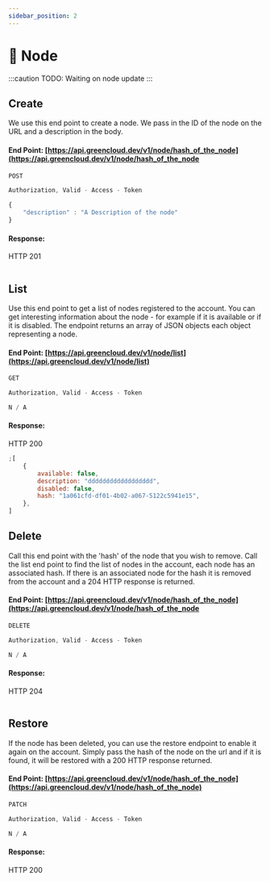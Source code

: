```yaml
---
sidebar_position: 2
---
```


# 📡 Node

:::caution
TODO: Waiting on node update
:::

## Create

We use this end point to create a node. We pass in the ID of the node on the URL and a description in the body.

#### End Point: [https://api.greencloud.dev/v1/node/hash_of_the_node](https://api.greencloud.dev/v1/node/hash_of_the_node

```js title="HTTP VERB"
POST
```

```js title="Content Header"
Authorization, Valid - Access - Token
```

```js title="Body"
{
    "description" : "A Description of the node"
}
```

#### Response:

HTTP 201

```js title="API Response"

```

## List

Use this end point to get a list of nodes registered to the account. You can get interesting information about the node - for example if it is available or if it is disabled. The endpoint returns an array of JSON objects each object representing a node.

#### End Point: [https://api.greencloud.dev/v1/node/list](https://api.greencloud.dev/v1/node/list)

```js title="HTTP VERB"
GET
```

```js title="Content Header"
Authorization, Valid - Access - Token
```

```js title="Body"
N / A
```

#### Response:

HTTP 200

```js title="API Response"
;[
    {
        available: false,
        description: "dddddddddddddddddd",
        disabled: false,
        hash: "1a061cfd-df01-4b02-a067-5122c5941e15",
    },
]
```

## Delete

Call this end point with the 'hash' of the node that you wish to remove. Call the list end point to find the list of nodes in the account, each node has an associated hash. If there is an associated node for the hash it is removed from the account and a 204 HTTP response is returned.

#### End Point: [https://api.greencloud.dev/v1/node/hash_of_the_node](https://api.greencloud.dev/v1/node/hash_of_the_node

```js title="HTTP VERB"
DELETE
```

```js title="Content Header"
Authorization, Valid - Access - Token
```

```js title="Body"
N / A
```

#### Response:

HTTP 204

```js title="API Response"

```

## Restore

If the node has been deleted, you can use the restore endpoint to enable it again on the account. Simply pass the hash of the node on the url and if it is found, it will be restored with a 200 HTTP response returned.

#### End Point: [https://api.greencloud.dev/v1/node/hash_of_the_node](https://api.greencloud.dev/v1/node/hash_of_the_node)

```js title="HTTP VERB"
PATCH
```

```js title="Content Header"
Authorization, Valid - Access - Token
```

```js title="Body"
N / A
```

#### Response:

HTTP 200

```js title="API Response"

```
